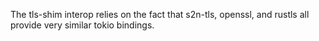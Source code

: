 The tls-shim interop relies on the fact that s2n-tls, openssl, and rustls all provide very similar tokio bindings. 
